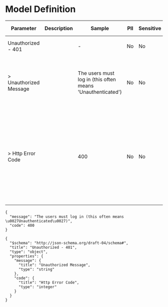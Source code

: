 # Model Definition
| Parameter | Description | Sample | PII | Sensitive | Unique Identifier | Mandatory | Default | Details |
| --- | --- | --- | --- | --- | --- | --- | --- | --- |
|  Unauthorized - 401 |  |  -  | No | No | No | No |  |Data Type : object<br>  |
| &gt; Unauthorized Message |  | The users must log in (this often means &#x27;Unauthenticated&#x27;) | No | No | No | No |  |Data Type : string<br> Min. length :  - <br> Max. length :  - <br> Regex :  - <br>  |
| &gt; Http Error Code |  | 400 | No | No | No | No |  |Data Type : integer<br> Minimum :  - <br> Exclusive Minimum : No<br> Maximum :  - <br> Exclusive Maximum : No<br> Multiple Of :  - <br>  |





```
{
  "message": "The users must log in (this often means \u0027Unauthenticated\u0027)",
  "code": 400
}
```




```
{
  "$schema": "http://json-schema.org/draft-04/schema#",
  "title": "Unauthorized - 401",
  "type": "object",
  "properties": {
    "message": {
      "title": "Unauthorized Message",
      "type": "string"
    },
    "code": {
      "title": "Http Error Code",
      "type": "integer"
    }
  }
}
```

